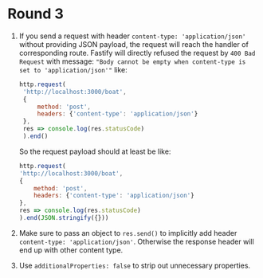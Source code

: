 # Round 3

1. If you send a request with header `content-type: 'application/json'` without providing JSON payload, the request will reach the handler of corresponding route. Fastify will directly refused the request by `400 Bad Request` with message: `"Body cannot be empty when content-type is set to 'application/json'"` like:
   ```javascript
   http.request(
    'http://localhost:3000/boat',
    { 
        method: 'post', 
        headers: {'content-type': 'application/json'} 
    },
    res => console.log(res.statusCode)
    ).end()
   ```
   So the request payload should at least be like:
   ```javascript
   http.request(
   'http://localhost:3000/boat',
   { 
       method: 'post', 
       headers: {'content-type': 'application/json'} 
   },
   res => console.log(res.statusCode)
   ).end(JSON.stringify({}))
   ```
2. Make sure to pass an object to `res.send()` to implicitly add header `content-type: 'application/json'`. Otherwise the response header will end up with other content type.

3. Use `additionalProperties: false` to strip out unnecessary properties.